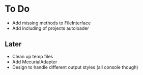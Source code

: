 # To Do

* Add missing methods to FileInterface
* Add including of projects autoloader

## Later

* Clean up temp files
* Add MecurialAdapter
* Design to handle different output styles (all console though)
